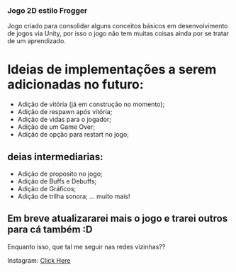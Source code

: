 ### Jogo 2D estilo Frogger

Jogo criado para consolidar alguns conceitos básicos em desenvolvimento de jogos via Unity, por isso o jogo não tem muitas coisas ainda por se tratar de um aprendizado.


# Ideias de implementações a serem adicionadas no futuro:

- Adição de vitória (já em construção no momento);
- Adição de respawn após vitória;
- Adição de vidas para o jogador;
- Adição de um Game Over;
- Adição de opção para restart no jogo;
  

## deias intermediarias:

- Adição de proposito no jogo;
- Adição de Buffs e Debuffs;
- Adição de Gráficos;
- Adição de trilha sonora;
... muito mais!
  

## Em breve atualizararei mais o jogo e trarei outros para cá também :D

Enquanto isso, que tal me seguir nas redes vizinhas??

Instagram: [Click Here](https://www.instagram.com/welli.18/)
